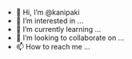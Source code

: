 - 👋 Hi, I’m @kanipaki
- 👀 I’m interested in ...
- 🌱 I’m currently learning ...
- 💞️ I’m looking to collaborate on ...
- 📫 How to reach me ...

<!---
kanipaki/kanipaki is a ✨ special ✨ repository because its `README.md` (this file) appears on your GitHub profile.
You can click the Preview link to take a look at your changes.
--->
